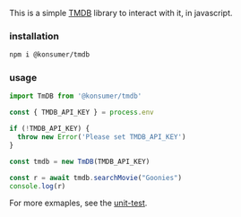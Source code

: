 This is a simple [TMDB](https://www.themoviedb.org/) library to interact with it, in javascript.

### installation

```sh
npm i @konsumer/tmdb
```

### usage

```js
import TmDB from '@konsumer/tmdb'

const { TMDB_API_KEY } = process.env

if (!TMDB_API_KEY) {
  throw new Error('Please set TMDB_API_KEY')
}

const tmdb = new TmDB(TMDB_API_KEY)

const r = await tmdb.searchMovie("Goonies")
console.log(r)
```

For more exmaples, see the [unit-test](tmdb.test.js).